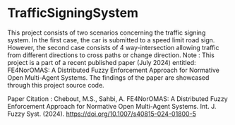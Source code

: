 # TrafficSigningSystem
This project consists of two scenarios concerning the traffic signing system. In the first case, the car is submitted to a speed limit road sign. However, the second case consists of 4 way-intersection allowing traffic from different directions to cross paths or change direction.
Note : 
This project is a part of a recent published paper (July 2024) entitled: FE4NorOMAS: A Distributed Fuzzy Enforcement Approach for Normative Open Multi-Agent Systems.
The findings of the paper are showcased through this project source code.

Paper Citation :
Chebout, M.S., Sahbi, A. FE4NorOMAS: A Distributed Fuzzy Enforcement Approach for Normative Open Multi-Agent Systems. Int. J. Fuzzy Syst. (2024). https://doi.org/10.1007/s40815-024-01800-5
